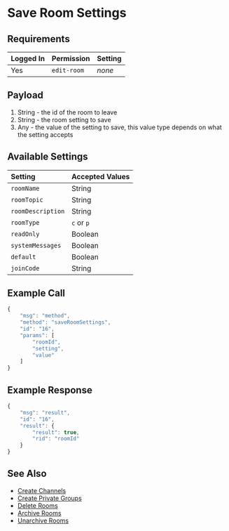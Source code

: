 # Save Room Settings

## Requirements

| Logged In | Permission | Setting |
| :--- | :--- | :--- |
| Yes | `edit-room` | _none_ |

## Payload

1. String - the id of the room to leave
2. String - the room setting to save
3. Any - the value of the setting to save, this value type depends on what the setting accepts

## Available Settings

| Setting | Accepted Values |
| :--- | :--- |
| `roomName` | String |
| `roomTopic` | String |
| `roomDescription` | String |
| `roomType` | `c` or `p` |
| `readOnly` | Boolean |
| `systemMessages` | Boolean |
| `default` | Boolean |
| `joinCode` | String |

## Example Call

```javascript
{
    "msg": "method",
    "method": "saveRoomSettings",
    "id": "16",
    "params": [
        "roomId",
        "setting",
        "value"
    ]
}
```

## Example Response

```javascript
{
    "msg": "result",
    "id": "16",
    "result": {
        "result": true,
        "rid": "roomId"
    }
}
```

## See Also

* [Create Channels](create-channels.md)
* [Create Private Groups](create-private-groups.md)
* [Delete Rooms](delete-rooms.md)
* [Archive Rooms](archive-rooms.md)
* [Unarchive Rooms](unarchive-rooms.md)

